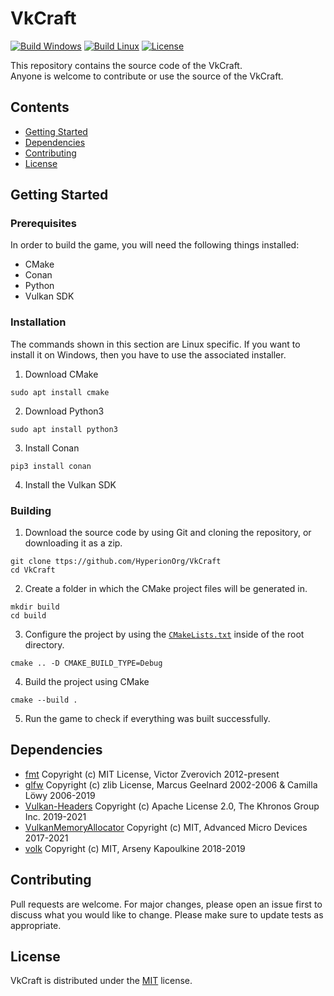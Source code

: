 # VkCraft
[![Build Windows](https://img.shields.io/github/workflow/status/HyperionOrg/VkCraft/build-windows?style=flat&label=Build%20Windows&logo=github)](https://github.com/HyperionOrg/VkCraft/blob/main/.github/workflows/build-windows.yml)
[![Build Linux](https://img.shields.io/github/workflow/status/HyperionOrg/VkCraft/build-linux?style=flat&label=Build%20Linux&logo=github)](https://github.com/HyperionOrg/VkCraft/blob/main/.github/workflows/build-linux.yml)
[![License](https://img.shields.io/badge/license-MIT-yellow?style=flat)](https://github.com/HyperionOrg/VkCraft/blob/main/LICENSE)

This repository contains the source code of the VkCraft. <br />
Anyone is welcome to contribute or use the source of the VkCraft.

## Contents
- [Getting Started](#getting-started)
- [Dependencies](#dependencies)
- [Contributing](#contributing)
- [License](#license)

## Getting Started

### Prerequisites
In order to build the game, you will need the following things installed:
- CMake
- Conan
- Python
- Vulkan SDK

### Installation
The commands shown in this section are Linux specific.
If you want to install it on Windows, then you have to use the associated installer.

1. Download CMake
```shell
sudo apt install cmake
```

2. Download Python3
```shell
sudo apt install python3
```

3. Install Conan
```shell
pip3 install conan
```

4. Install the Vulkan SDK

### Building
1. Download the source code by using Git and cloning the repository, or downloading it as a zip.
```shell
git clone ttps://github.com/HyperionOrg/VkCraft
cd VkCraft
```

2. Create a folder in which the CMake project files will be generated in.
```shell
mkdir build
cd build
```

3. Configure the project by using the <code><a href="https://github.com/HyperionOrg/VkCraft/blob/main/CMakeLists.txt">CMakeLists.txt</a></code> inside of the root directory.
```shell
cmake .. -D CMAKE_BUILD_TYPE=Debug
```

4. Build the project using CMake
```shell
cmake --build .
```

5. Run the game to check if everything was built successfully.

## Dependencies
- [fmt](https://github.com/fmtlib/fmt/blob/master/LICENSE.rst) Copyright (c) MIT License, Victor Zverovich 2012-present
- [glfw](https://github.com/glfw/glfw/blob/master/LICENSE.md) Copyright (c) zlib License, Marcus Geelnard 2002-2006 & Camilla Löwy 2006-2019
- [Vulkan-Headers](https://github.com/KhronosGroup/Vulkan-Headers/blob/master/LICENSE.txt) Copyright (c) Apache License 2.0, The Khronos Group Inc. 2019-2021
- [VulkanMemoryAllocator](https://github.com/GPUOpen-LibrariesAndSDKs/VulkanMemoryAllocator/blob/master/LICENSE.txt) Copyright (c) MIT, Advanced Micro Devices 2017-2021
- [volk](https://github.com/zeux/volk/blob/master/LICENSE.md) Copyright (c) MIT, Arseny Kapoulkine 2018-2019

## Contributing
Pull requests are welcome. For major changes, please open an issue first to discuss what you would like to change.
Please make sure to update tests as appropriate.

## License
VkCraft is distributed under the [MIT](https://github.com/HyperionOrg/VkCraft/blob/main/LICENSE) license.
